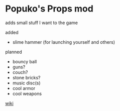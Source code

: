 # Popuko's Props mod

adds small stuff I want to the game

added

- slime hammer (for launching yourself and others)

planned

- bouncy ball
- guns?
- couch?
- stone bricks?
- music disc(s)
- cool armor
- cool weapons

[wiki](https://stationapi.wiki/)